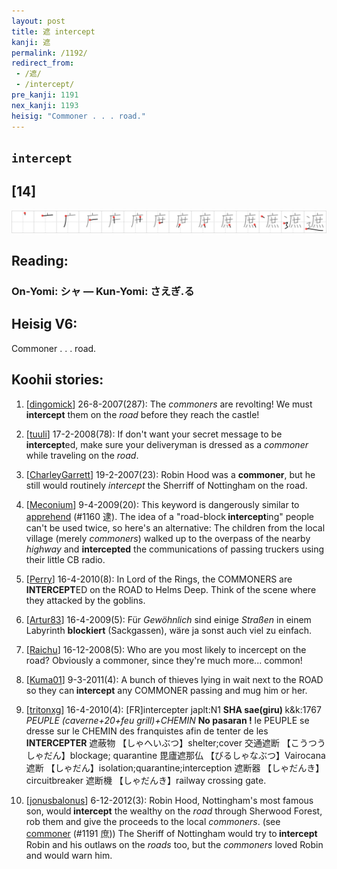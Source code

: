 ```yaml
---
layout: post
title: 遮 intercept
kanji: 遮
permalink: /1192/
redirect_from:
 - /遮/
 - /intercept/
pre_kanji: 1191
nex_kanji: 1193
heisig: "Commoner . . . road."
---
```


## `intercept`

## [14]

<div class="stroke"><img src="../images/E981AE.png" /></div>

## Reading:

### On-Yomi: シャ &mdash; Kun-Yomi: さえぎ.る

## Heisig V6:

Commoner . . . road.

## Koohii stories:

1) [<a href="http://kanji.koohii.com/profile/dingomick">dingomick</a>] 26-8-2007(287): The <em>commoners</em> are revolting! We must <strong>intercept</strong> them on the <em>road</em> before they reach the castle!

2) [<a href="http://kanji.koohii.com/profile/tuuli">tuuli</a>] 17-2-2008(78): If don&#039;t want your secret message to be<strong> intercept</strong>ed, make sure your deliveryman is dressed as a <em>commoner</em> while traveling on the <em>road</em>.

3) [<a href="http://kanji.koohii.com/profile/CharleyGarrett">CharleyGarrett</a>] 19-2-2007(23): Robin Hood was a <strong>commoner</strong>, but he still would routinely <em>intercept</em> the Sherriff of Nottingham on the road.

4) [<a href="http://kanji.koohii.com/profile/Meconium">Meconium</a>] 9-4-2009(20): This keyword is dangerously similar to <a href="../1160">apprehend</a> (#1160 逮). The idea of a &quot;road-block<strong> intercept</strong>ing&quot; people can&#039;t be used twice, so here&#039;s an alternative: The children from the local village (merely <em>commoners</em>) walked up to the overpass of the nearby <em>highway</em> and <strong>intercepted</strong> the communications of passing truckers using their little CB radio.

5) [<a href="http://kanji.koohii.com/profile/Perry">Perry</a>] 16-4-2010(8): In Lord of the Rings, the COMMONERS are<strong> INTERCEPT</strong>ED on the ROAD to Helms Deep. Think of the scene where they attacked by the goblins.

6) [<a href="http://kanji.koohii.com/profile/Artur83">Artur83</a>] 16-4-2009(5): Für <em>Gewöhnlich</em> sind einige <em>Straßen</em> in einem Labyrinth <strong>blockiert</strong> (Sackgassen), wäre ja sonst auch viel zu einfach.

7) [<a href="http://kanji.koohii.com/profile/Raichu">Raichu</a>] 16-12-2008(5): Who are you most likely to incercept on the road? Obviously a commoner, since they&#039;re much more... common!

8) [<a href="http://kanji.koohii.com/profile/Kuma01">Kuma01</a>] 9-3-2011(4): A bunch of thieves lying in wait next to the ROAD so they can<strong> intercept</strong> any COMMONER passing and mug him or her.

9) [<a href="http://kanji.koohii.com/profile/tritonxg">tritonxg</a>] 16-4-2010(4): [FR]intercepter japlt:N1 <strong>SHA sae(giru) </strong> k&amp;k:1767<em> PEUPLE (caverne+20+feu grill)+CHEMIN</em> <strong>No pasaran !</strong> le PEUPLE se dresse sur le CHEMIN des franquistes afin de tenter de les <strong>INTERCEPTER</strong> 遮蔽物 【しゃへいぶつ】shelter;cover 交通遮断 【こうつうしゃだん】blockage; quarantine 毘廬遮那仏 【びるしゃなぶつ】Vairocana 遮断 【しゃだん】isolation;quarantine;interception 遮断器 【しゃだんき】circuitbreaker 遮断機 【しゃだんき】railway crossing gate.

10) [<a href="http://kanji.koohii.com/profile/jonusbalonus">jonusbalonus</a>] 6-12-2012(3): Robin Hood, Nottingham&#039;s most famous son, would<strong> intercept</strong> the wealthy on the <em>road</em> through Sherwood Forest, rob them and give the proceeds to the local <em>commoners</em>. (see <a href="../1191">commoner</a> (#1191 庶)) The Sheriff of Nottingham would try to<strong> intercept</strong> Robin and his outlaws on the <em>roads</em> too, but the <em>commoners</em> loved Robin and would warn him.

